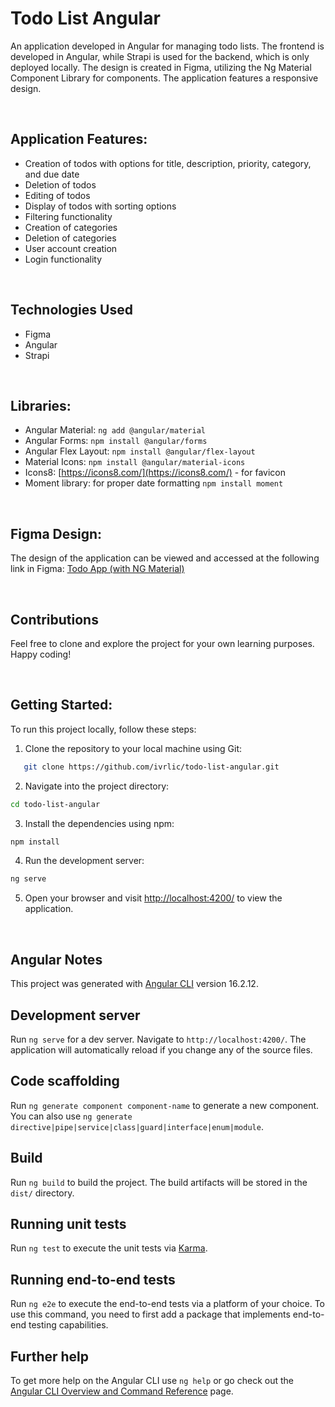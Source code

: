 # Todo List Angular

An application developed in Angular for managing todo lists. The frontend is developed in Angular, while Strapi is used for the backend, which is only deployed locally. The design is created in Figma, utilizing the Ng Material Component Library for components. The application features a responsive design.

<br>

## Application Features:

- Creation of todos with options for title, description, priority, category, and due date
- Deletion of todos
- Editing of todos
- Display of todos with sorting options
- Filtering functionality
- Creation of categories
- Deletion of categories
- User account creation
- Login functionality

<br>

## Technologies Used

- Figma
- Angular
- Strapi

<br>

## Libraries:

- Angular Material: `ng add @angular/material`
- Angular Forms: `npm install @angular/forms`
- Angular Flex Layout: `npm install @angular/flex-layout`
- Material Icons: `npm install @angular/material-icons`
- Icons8: [https://icons8.com/](https://icons8.com/) - for favicon
- Moment library: for proper date formatting `npm install moment`

<br>

## Figma Design:

The design of the application can be viewed and accessed at the following link in Figma: [Todo App (with NG Material)](<https://www.figma.com/file/GB2RFBiuz0aViC3vcwE60F/Todo-App-(with-NG-Material)?type=design&node-id=2712%3A10&mode=design&t=hSnPdVcrXMsRx5dO-1>)

<br>

## Contributions

Feel free to clone and explore the project for your own learning purposes. Happy coding!

<br>

## Getting Started:

To run this project locally, follow these steps:

1. Clone the repository to your local machine using Git:

```bash
   git clone https://github.com/ivrlic/todo-list-angular.git
```

2. Navigate into the project directory:

```bash
cd todo-list-angular
```

3. Install the dependencies using npm:

```bash
npm install
```

4. Run the development server:

```bash
ng serve
```

5. Open your browser and visit [http://localhost:4200/](http://localhost:4200/) to view the application.

<br>

## Angular Notes

This project was generated with [Angular CLI](https://github.com/angular/angular-cli) version 16.2.12.

## Development server

Run `ng serve` for a dev server. Navigate to `http://localhost:4200/`. The application will automatically reload if you change any of the source files.

## Code scaffolding

Run `ng generate component component-name` to generate a new component. You can also use `ng generate directive|pipe|service|class|guard|interface|enum|module`.

## Build

Run `ng build` to build the project. The build artifacts will be stored in the `dist/` directory.

## Running unit tests

Run `ng test` to execute the unit tests via [Karma](https://karma-runner.github.io).

## Running end-to-end tests

Run `ng e2e` to execute the end-to-end tests via a platform of your choice. To use this command, you need to first add a package that implements end-to-end testing capabilities.

## Further help

To get more help on the Angular CLI use `ng help` or go check out the [Angular CLI Overview and Command Reference](https://angular.io/cli) page.
